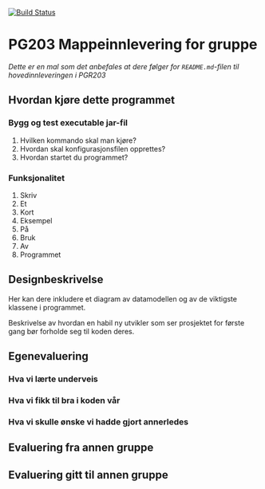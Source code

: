 [![Build Status](https://travis-ci.com/Westerdals/pgr203-2019-eksamen-Petlas88.svg?token=DbSPpASsFkxmHsN384Nm&branch=master)](https://travis-ci.com/Westerdals/pgr203-2019-eksamen-Petlas88)

# PG203 Mappeinnlevering for gruppe <wiseflow gruppenummer>

*Dette er en mal som det anbefales at dere følger for `README.md`-filen til hovedinnleveringen i PGR203* 

## Hvordan kjøre dette programmet

### Bygg og test executable jar-fil

1. Hvilken kommando skal man kjøre?
2. Hvordan skal konfigurasjonsfilen opprettes?
3. Hvordan startet du programmet?

### Funksjonalitet

1. Skriv
2. Et
3. Kort
4. Eksempel
5. På
6. Bruk
7. Av
8. Programmet

## Designbeskrivelse

Her kan dere inkludere et diagram av datamodellen og av de viktigste klassene i programmet.

Beskrivelse av hvordan en habil ny utvikler som ser prosjektet for første gang bør forholde seg til koden deres.

## Egenevaluering

### Hva vi lærte underveis

### Hva vi fikk til bra i koden vår

### Hva vi skulle ønske vi hadde gjort annerledes

## Evaluering fra annen gruppe

## Evaluering gitt til annen gruppe
